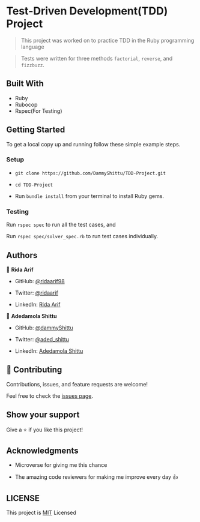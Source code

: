 # Test-Driven Development(TDD) Project

> This project was worked on to practice TDD in the Ruby programming language

> Tests were written for three methods `factorial`, `reverse`, and `fizzbuzz`.

## Built With
- Ruby
- Rubocop
- Rspec(For Testing)

## Getting Started
To get a local copy up and running follow these simple example steps.

### Setup
- ```git clone https://github.com/DammyShittu/TDD-Project.git```

- ```cd TDD-Project```

- Run ```bundle install``` from your terminal to install Ruby gems.

### Testing

Run ```rspec spec``` to run all the test cases, and

Run ```rspec spec/solver_spec.rb``` to run test cases individually.

## Authors

👤 **Rida Arif**

- GitHub: [@ridaarif98](https://github.com/ridaarif98)

- Twitter: [@ridaarif](https://twitter.com/Rida29984906)

- LinkedIn: [Rida Arif](https://www.linkedin.com/in/rida-arif-90945520b/)

👤 **Adedamola Shittu**

- GitHub: [@dammyShittu](https://github.com/DammyShittu/)

- Twitter: [@aded_shittu](https://twitter.com/aded_shittu/)

- LinkedIn: [Adedamola Shittu](https://www.linkedin.com/in/adedamolashittu/)

## 🤝 Contributing

Contributions, issues, and feature requests are welcome!

Feel free to check the [issues page](https://github.com/DammyShittu/TDD-Project/issues).

## Show your support

Give a ⭐️ if you like this project!

## Acknowledgments

- Microverse for giving me this chance

- The amazing code reviewers for making me improve every day :thumbsup:

## LICENSE

This project is [MIT](LICENSE) Licensed
